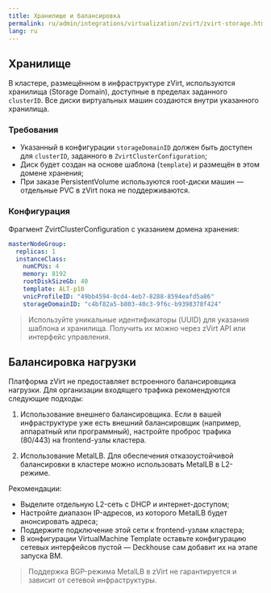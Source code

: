 ```yaml
---
title: Хранилище и балансировка
permalink: ru/admin/integrations/virtualization/zvirt/zvirt-storage.html
lang: ru
---
```


## Хранилище

В кластере, размещённом в инфраструктуре zVirt, используются хранилища (Storage Domain), доступные в пределах заданного `clusterID`. Все диски виртуальных машин создаются внутри указанного хранилища.

### Требования

- Указанный в конфигурации `storageDomainID` должен быть доступен для `clusterID`, заданного в `ZvirtClusterConfiguration`;
- Диск будет создан на основе шаблона (`template`) и размещён в этом домене хранения;
- При заказе PersistentVolume используются root-диски машин — отдельные PVC в zVirt пока не поддерживаются.

### Конфигурация

Фрагмент ZvirtClusterConfiguration с указанием домена хранения:

```yaml
masterNodeGroup:
  replicas: 1
  instanceClass:
    numCPUs: 4
    memory: 8192
    rootDiskSizeGb: 40
    template: ALT-p10
    vnicProfileID: "49bb4594-0cd4-4eb7-8288-8594eafd5a86"
    storageDomainID: "c4bf82a5-b803-40c3-9f6c-b9398378f424"
```

> Используйте уникальные идентификаторы (UUID) для указания шаблона и хранилища. Получить их можно через zVirt API или интерфейс управления.

## Балансировка нагрузки

Платформа zVirt не предоставляет встроенного балансировщика нагрузки. Для организации входящего трафика рекомендуются следующие подходы:

1. Использование внешнего балансировщика. Если в вашей инфраструктуре уже есть внешний балансировщик (например, аппаратный или программный), настройте проброс трафика (80/443) на frontend-узлы кластера.

1. Использование MetalLB. Для обеспечения отказоустойчивой балансировки в кластере можно использовать MetalLB в L2-режиме.

Рекомендации:

- Выделите отдельную L2-сеть с DHCP и интернет-доступом;
- Настройте диапазон IP-адресов, из которого MetalLB будет анонсировать адреса;
- Поддержите подключение этой сети к frontend-узлам кластера;
- В конфигурации VirtualMachine Template оставьте конфигурацию сетевых интерфейсов пустой — Deckhouse сам добавит их на этапе запуска ВМ.

> Поддержка BGP-режима MetalLB в zVirt не гарантируется и зависит от сетевой инфраструктуры.
